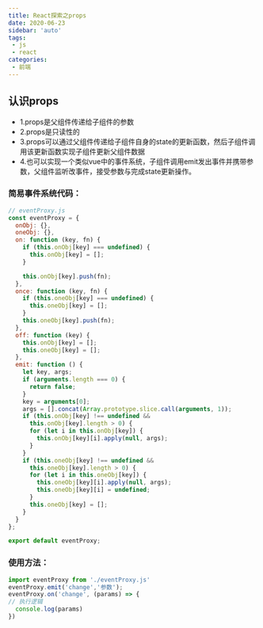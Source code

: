 ```yaml
---
title: React探索之props
date: 2020-06-23
sidebar: 'auto'
tags:
 - js
 - react
categories:
 - 前端
---
```


## 认识props

* 1.props是父组件传递给子组件的参数
* 2.props是只读性的
* 3.props可以通过父组件传递给子组件自身的state的更新函数，然后子组件调用该更新函数实现子组件更新父组件数据
* 4.也可以实现一个类似vue中的事件系统，子组件调用emit发出事件并携带参数，父组件监听改事件，接受参数与完成state更新操作。

### 简易事件系统代码：
```js
// eventProxy.js
const eventProxy = {
  onObj: {},
  oneObj: {},
  on: function (key, fn) {
    if (this.onObj[key] === undefined) {
      this.onObj[key] = [];
    }

    this.onObj[key].push(fn);
  },
  once: function (key, fn) {
    if (this.oneObj[key] === undefined) {
      this.oneObj[key] = [];
    }
    this.oneObj[key].push(fn);
  },
  off: function (key) {
    this.onObj[key] = [];
    this.oneObj[key] = [];
  },
  emit: function () {
    let key, args;
    if (arguments.length === 0) {
      return false;
    }
    key = arguments[0];
    args = [].concat(Array.prototype.slice.call(arguments, 1));
    if (this.onObj[key] !== undefined &&
      this.onObj[key].length > 0) {
      for (let i in this.onObj[key]) {
        this.onObj[key][i].apply(null, args);
      }
    }
    if (this.oneObj[key] !== undefined &&
      this.oneObj[key].length > 0) {
      for (let i in this.oneObj[key]) {
        this.oneObj[key][i].apply(null, args);
        this.oneObj[key][i] = undefined;
      }
      this.oneObj[key] = [];
    }
  }
};

export default eventProxy;
```
### 使用方法：
```js
import eventProxy from './eventProxy.js'
eventProxy.emit('change','参数');
eventProxy.on('change', (params) => { 
// 执行逻辑
  console.log(params)
})
```